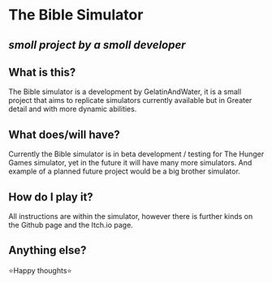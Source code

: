 # The Bible Simulator

*smoll project by a smoll developer*
--------------------------

## What is this?

The Bible simulator is a development by GelatinAndWater, it is a small project that aims to replicate simulators currently available but in Greater detail and with more dynamic abilities. 

## What does/will have?

Currently the Bible simulator is in beta development / testing for The Hunger Games simulator, yet in the future it will have many more simulators. And example of a planned future project would be a big brother simulator.

## How do I play it?

All instructions are within the simulator, however there is further kinds on the Github page and the Itch.io page.

## Anything else?
⭐Happy thoughts⭐
